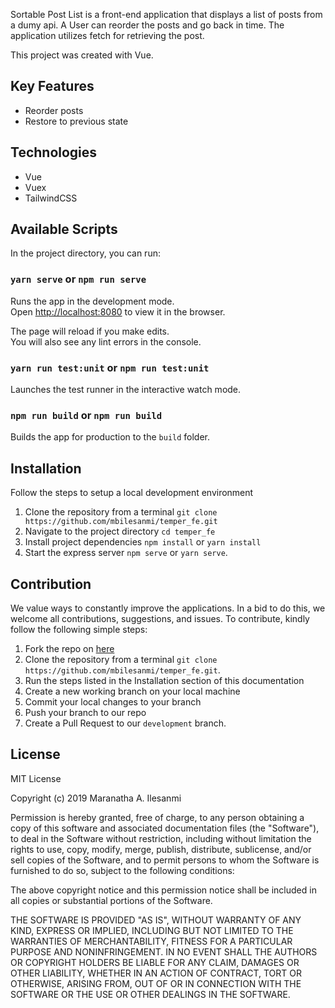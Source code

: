 Sortable Post List is a front-end application that displays a list of posts from a dumy api. A User can reorder the posts and go back in time. The application utilizes fetch for retrieving the post.

This project was created with Vue.

## Key Features
- Reorder posts
- Restore to previous state

## Technologies
- Vue
- Vuex
- TailwindCSS

## Available Scripts

In the project directory, you can run:

### `yarn serve` or `npm run serve`

Runs the app in the development mode.<br>
Open [http://localhost:8080](http://localhost:8080) to view it in the browser.

The page will reload if you make edits.<br>
You will also see any lint errors in the console.

### `yarn run test:unit` or `npm run test:unit`

Launches the test runner in the interactive watch mode.<br>

### `npm run build` or `npm run build`

Builds the app for production to the `build` folder.

## Installation
Follow the steps to setup a local development environment
1. Clone the repository from a terminal `git clone https://github.com/mbilesanmi/temper_fe.git`
2. Navigate to the project directory `cd temper_fe`
3. Install project dependencies `npm install` or `yarn install`
4. Start the express server `npm serve` or `yarn serve`.

## Contribution
We value ways to constantly improve the applications. In a bid to do this, we welcome all contributions, suggestions, and issues. To contribute, kindly follow the following simple steps:

1. Fork the repo on [here](https://github.com/mbilesanmi/temper_fe)
2. Clone the repository from a terminal `git clone https://github.com/mbilesanmi/temper_fe.git`.
3. Run the steps listed in the Installation section of this documentation
4. Create a new working branch on your local machine
5. Commit your local changes to your branch
6. Push your branch to our repo
7. Create a Pull Request to our `development` branch.

## License
MIT License

Copyright (c) 2019 Maranatha A. Ilesanmi

Permission is hereby granted, free of charge, to any person obtaining a copy of this software and associated documentation files (the "Software"), to deal in the Software without restriction, including without limitation the rights to use, copy, modify, merge, publish, distribute, sublicense, and/or sell copies of the Software, and to permit persons to whom the Software is furnished to do so, subject to the following conditions:

The above copyright notice and this permission notice shall be included in all copies or substantial portions of the Software.

THE SOFTWARE IS PROVIDED "AS IS", WITHOUT WARRANTY OF ANY KIND, EXPRESS OR IMPLIED, INCLUDING BUT NOT LIMITED TO THE WARRANTIES OF MERCHANTABILITY, FITNESS FOR A PARTICULAR PURPOSE AND NONINFRINGEMENT. IN NO EVENT SHALL THE AUTHORS OR COPYRIGHT HOLDERS BE LIABLE FOR ANY CLAIM, DAMAGES OR OTHER LIABILITY, WHETHER IN AN ACTION OF CONTRACT, TORT OR OTHERWISE, ARISING FROM, OUT OF OR IN CONNECTION WITH THE SOFTWARE OR THE USE OR OTHER DEALINGS IN THE SOFTWARE.
